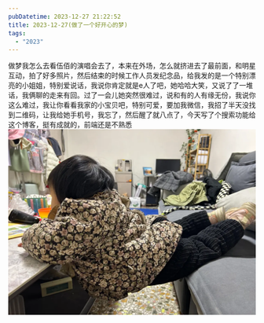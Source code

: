 ```yaml
---
pubDatetime: 2023-12-27 21:22:52
title: 2023-12-27(做了一个好开心的梦)
tags:
  - "2023"
---
```


做梦我怎么去看伍佰的演唱会去了，本来在外场，怎么就挤进去了最前面，和明星互动，拍了好多照片，然后结束的时候工作人员发纪念品，给我发的是一个特别漂亮的小姐姐，特别爱说话，我说你肯定就是e人了吧，她哈哈大笑，又说了了一堆话，我俩聊的走来有回。过了一会儿她突然很难过，说和有的人有缘无份，我说你这么难过，我让你看看我家的小宝贝吧，特别可爱，要加我微信，我招了半天没找到二维码，让我给她手机号，我忘了，然后醒了就八点了，今天写了个搜索功能给这个博客，挺有成就的，前端还是不熟悉
![](../../img/2023/2023-12-27.jpeg)
